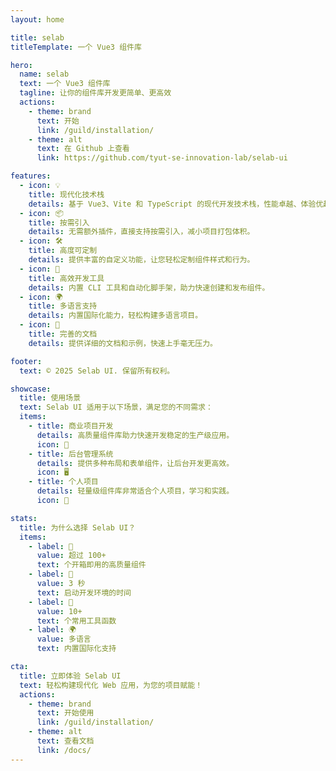```yaml
---
layout: home

title: selab
titleTemplate: 一个 Vue3 组件库

hero:
  name: selab
  text: 一个 Vue3 组件库
  tagline: 让你的组件库开发更简单、更高效
  actions:
    - theme: brand
      text: 开始
      link: /guild/installation/
    - theme: alt
      text: 在 Github 上查看
      link: https://github.com/tyut-se-innovation-lab/selab-ui

features:
  - icon: 💡
    title: 现代化技术栈
    details: 基于 Vue3、Vite 和 TypeScript 的现代开发技术栈，性能卓越、体验优越。
  - icon: 📦
    title: 按需引入
    details: 无需额外插件，直接支持按需引入，减小项目打包体积。
  - icon: 🛠️
    title: 高度可定制
    details: 提供丰富的自定义功能，让您轻松定制组件样式和行为。
  - icon: 🚀
    title: 高效开发工具
    details: 内置 CLI 工具和自动化脚手架，助力快速创建和发布组件。
  - icon: 🌍
    title: 多语言支持
    details: 内置国际化能力，轻松构建多语言项目。
  - icon: 📝
    title: 完善的文档
    details: 提供详细的文档和示例，快速上手毫无压力。

footer:
  text: © 2025 Selab UI. 保留所有权利。

showcase:
  title: 使用场景
  text: Selab UI 适用于以下场景，满足您的不同需求：
  items:
    - title: 商业项目开发
      details: 高质量组件库助力快速开发稳定的生产级应用。
      icon: 🏢
    - title: 后台管理系统
      details: 提供多种布局和表单组件，让后台开发更高效。
      icon: 🖥️
    - title: 个人项目
      details: 轻量级组件库非常适合个人项目，学习和实践。
      icon: 🌱

stats:
  title: 为什么选择 Selab UI？
  items:
    - label: 🌟
      value: 超过 100+
      text: 个开箱即用的高质量组件
    - label: 🚀
      value: 3 秒
      text: 启动开发环境的时间
    - label: 🔧
      value: 10+
      text: 个常用工具函数
    - label: 🌍
      value: 多语言
      text: 内置国际化支持

cta:
  title: 立即体验 Selab UI
  text: 轻松构建现代化 Web 应用，为您的项目赋能！
  actions:
    - theme: brand
      text: 开始使用
      link: /guild/installation/
    - theme: alt
      text: 查看文档
      link: /docs/
---
```


